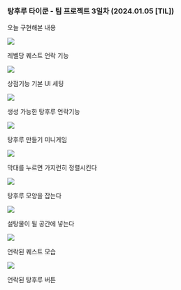 ### 탕후루 타이쿤 - 팀 프로젝트 3일차 (2024.01.05 [TIL])

오늘 구현해본 내용 

  

[![](https://blogger.googleusercontent.com/img/b/R29vZ2xl/AVvXsEjnAh3LmraZ9_ntnTvpVfVsatz26wMTgxQS-I5Jv3hbUmD3z-opDPEt6dI8xiTpJEgd2Tkem381KJiIV2NJe7spy5XnqjsTmpO7flZo24xvVcC3x9HXezlfYSe6v4vArPZgOQjNsL87jE-SMs7e8dimx8r3-RsooZXkapli3Wu8AP9Kgo_8vlHz_Du8ncaF/s320/%EC%8A%A4%ED%81%AC%EB%A6%B0%EC%83%B7%202024-01-05%20211659.png)](https://www.blogger.com/blog/post/edit/3583706664799492072/1736041888876298002#)

  

레벨당 퀘스트 언락 기능

  

[![](https://blogger.googleusercontent.com/img/b/R29vZ2xl/AVvXsEig61lCRevlmi9amVeys1duTBtZsQly3VAxBD1BZ88S5nMWYvcBdpA6nKbp8bgprFR_tHhzUWX1UbHRngeNJvaH1pxWxazlyH-mQatoEKVjVcZu-2tnH_7qqGSR-q4_9nRMwqAQGy49feMnfTxxtmNrBhwS0p_WOz00VGIxd7DylDDcsDzre4o96g23kpQy/s320/%EC%8A%A4%ED%81%AC%EB%A6%B0%EC%83%B7%202024-01-05%20211708.png)](https://www.blogger.com/blog/post/edit/3583706664799492072/1736041888876298002#)

  

상점기능 기본 UI 세팅

  

[![](https://blogger.googleusercontent.com/img/b/R29vZ2xl/AVvXsEjN5RL1LroXGHaTR-vkiWuQ_nb_5QiYW0o8OPm8CnK-OJP-DFRm0evJwrHYDsHnBd4xs8No61ASGyK0HfpyQnQwPMCw2hDPoxp3NdgwL-7yn9eT3B1_S65WNPPzOz3QFeb5XdA3bIyIgzhRm3LVaK5v2s2kOTC1RqoREVJPFIcNLgyIjA8dmvNIQbEwoBqL/s320/%EC%8A%A4%ED%81%AC%EB%A6%B0%EC%83%B7%202024-01-05%20211718.png)](https://www.blogger.com/blog/post/edit/3583706664799492072/1736041888876298002#)

  

생성 가능한 탕후루 언락기능

  

[![](https://blogger.googleusercontent.com/img/b/R29vZ2xl/AVvXsEgf77MEPWqzQE3jQJ1mRu5nHiU8TIDPXBD10GqqDbxVsvRQArSqy-ESvk_UBok1xq-HrhyDBCmMY0oG_mtkGMuVxsmuPHKHGpLXO5BkdFlIyFePiWZUPfMV0Rwt0hLpMb5TEPjrNMkk_qH0pHdKVBTTUyfYpMp2Tp6SPnViNVmQ_ih4PKrR3Soxr9FgFtKt/s320/%EC%8A%A4%ED%81%AC%EB%A6%B0%EC%83%B7%202024-01-05%20211723.png)](https://www.blogger.com/blog/post/edit/3583706664799492072/1736041888876298002#)

  

탕후루 만들기 미니게임

  

[![](https://blogger.googleusercontent.com/img/b/R29vZ2xl/AVvXsEhOXH8VDbgBhBK_riWt36Kp_wiDdPpqAHfg4_5Y7LzGbcyCSDPLOPnyjzs5RRZy5QhCwSZtu-FTiKI-j81tTyUCQf3y0x6gJvd6pa4aUMvSrP8KB4Edw5bwbWwN1oIe7V01UUJcMKudOmwmyLCCXBeYtUackws6fzAKZBUC3OTqwt5qpIBnl5LxuI5aIfHt/s320/%EC%8A%A4%ED%81%AC%EB%A6%B0%EC%83%B7%202024-01-05%20211730.png)](https://www.blogger.com/blog/post/edit/3583706664799492072/1736041888876298002#)

  

막대를 누르면 가지런히 정렬시킨다

  

[![](https://blogger.googleusercontent.com/img/b/R29vZ2xl/AVvXsEgSqaNqFCkVpy_h0jIXN2zHXoWafIhvbv4Qm4OxAfsFmiXGHA-cRsDQqFTt1QCX7qU9rXzxIylI9qqaf-xCa_3av0WKvruF5Hk_jGuENitO97K3vliZj-UbgZokm3ckm0pWGiOMoBWcIN1Ds0GbNZ6G_F_TS7OKVtKmU538zXRLkPGb7OkAqcx0eQWgT9RY/s320/%EC%8A%A4%ED%81%AC%EB%A6%B0%EC%83%B7%202024-01-05%20211738.png)](https://www.blogger.com/blog/post/edit/3583706664799492072/1736041888876298002#)

  

탕후루 모양을 잡는다

  

[![](https://blogger.googleusercontent.com/img/b/R29vZ2xl/AVvXsEg__mwm0yUyrR5c2iyCTLU9hBXnvZSYjwKEMHPd9iswaGRpNEgkfTvMI1hDaYhccjWO3t9-VMPSMDeWM3M-Aobk3JYm1j95rqlQE0w4u8fdL_6ZdwkzeHlRvuPQYaU72FOqxoGjWq8nwkrph20EXmYVWeye80oyHWaRn_9sLjaGdjRRl2emokO3u_UicmUw/s320/%EC%8A%A4%ED%81%AC%EB%A6%B0%EC%83%B7%202024-01-05%20212412.png)](https://www.blogger.com/blog/post/edit/3583706664799492072/1736041888876298002#)

  

설탕물이 될 공간에 넣는다

  

[![](https://blogger.googleusercontent.com/img/b/R29vZ2xl/AVvXsEifAv70lTRC5gPq8-UOpYmxZyBnqvpT-J5gS4rBZXbr4zfHkmXPNe9IFYMNZorG8ExEZSO_AASt-5eHcWGcdpyzeHfvg7IDPPcBkLUHjaQhwVMjXoyvEJ4Q15xlKWjHqgOwndZ6T-1s-cyaY5K90qCTN_q5K_QBWQgDIikPs7AGUPNVrrOMVF-jnSc3Hksb/s320/%EC%8A%A4%ED%81%AC%EB%A6%B0%EC%83%B7%202024-01-05%20211814.png)](https://www.blogger.com/blog/post/edit/3583706664799492072/1736041888876298002#)

  

언락된 퀘스트 모습

  

[![](https://blogger.googleusercontent.com/img/b/R29vZ2xl/AVvXsEheQZzEg_McSFndKtS45JG5x8wMIX2kEXO1dalJgDXo0lLSmKd4egayyD8Q1ydq61rnLXTOPhZWu1W-WyTtmeGm56tG553yIXPe_J_LNS9k3QIH_xCgNtfva6QYHn0bOLyNxjBHzZLWmpqnfmS7w66HsdP62fq2HhuIxoUC4E8gVHkOUeGrh7rTf4aret-m/s320/%EC%8A%A4%ED%81%AC%EB%A6%B0%EC%83%B7%202024-01-05%20211822.png)](https://www.blogger.com/blog/post/edit/3583706664799492072/1736041888876298002#)

  

언락된 탕후루 버튼